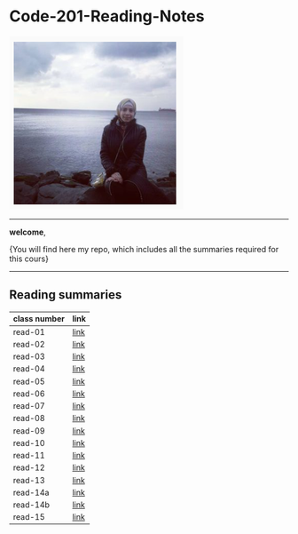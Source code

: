 # Code-201-Reading-Notes

![](juman.png)


*********

**welcome**,

{You will find here my repo, which includes all the summaries required for this cours}


*******


**Reading summaries**
---------------------------------
**class number** |   **link**
------------     |   ------------
read-01          | [link](https://jumanbarham.github.io/Code-201-Reading-Notes/class-01)  
read-02          | [link](https://jumanbarham.github.io/Code-201-Reading-Notes/class-02)
read-03          | [link](https://jumanbarham.github.io/Code-201-Reading-Notes/class-03)
read-04          | [link](https://jumanbarham.github.io/Code-201-Reading-Notes/class-04) 
read-05          | [link](https://jumanbarham.github.io/Code-201-Reading-Notes/class-05)  
read-06          | [link](https://jumanbarham.github.io/Code-201-Reading-Notes/class-06)
read-07          | [link](https://jumanbarham.github.io/Code-201-Reading-Notes/class-07)
read-08          | [link](https://jumanbarham.github.io/Code-201-Reading-Notes/class-08)
read-09          | [link](https://jumanbarham.github.io/Code-201-Reading-Notes/class-09)
read-10          | [link](https://jumanbarham.github.io/Code-201-Reading-Notes/class-10)
read-11          | [link](https://jumanbarham.github.io/Code-201-Reading-Notes/class-11)
read-12          | [link](https://jumanbarham.github.io/Code-201-Reading-Notes/class-12)
read-13          | [link](https://jumanbarham.github.io/Code-201-Reading-Notes/class-13)
read-14a         | [link](https://jumanbarham.github.io/Code-201-Reading-Notes/class-14)
read-14b         | [link](https://jumanbarham.github.io/Code-201-Reading-Notes/class-14b)
read-15          | [link](https://jumanbarham.github.io/Code-201-Reading-Notes/class-15)

